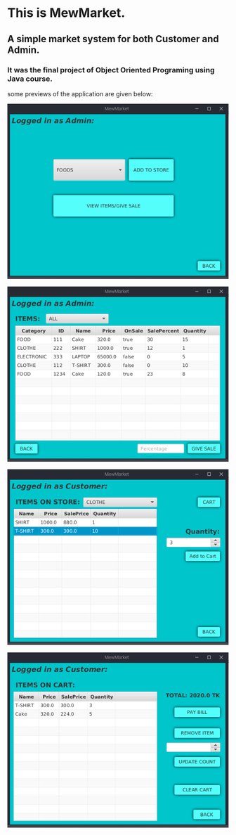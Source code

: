#  This is MewMarket.
## A simple market system for both Customer and Admin.
### It was the final project of Object Oriented Programing using Java course.
some previews of the application are given below:

![adminMain](https://github.com/MdShihabAhmed/MewMarket/blob/main/images/adminMain.png)

![view_sale](https://github.com/MdShihabAhmed/MewMarket/blob/main/images/view_sale.png)

![customerMain](https://github.com/MdShihabAhmed/MewMarket/blob/main/images/customerMain.png)

![cart](https://github.com/MdShihabAhmed/MewMarket/blob/main/images/cart.png)

